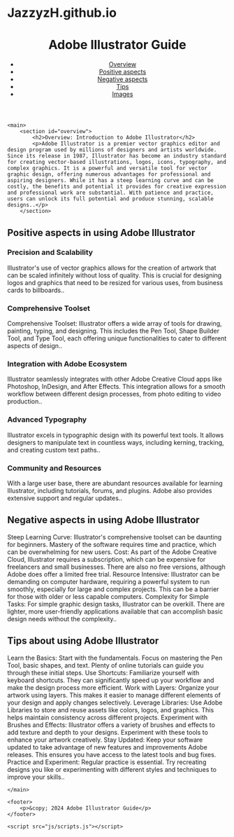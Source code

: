 # JazzyzH.github.io
<!DOCTYPE html>
<html lang="en">
<head>
    <meta charset="UTF-8">
    <meta name="viewport" content="width=device-width, initial-scale=1.0">
    <title>Adobe Illustrator Guide</title>
    <link rel="stylesheet" href="css/styles.css">
</head>
<body>
    <header>
        <h1>Adobe Illustrator Guide</h1>
        <nav>
            <ul>
                <li><a href="#overview">Overview</a></li>
                <li><a href="#positive aspects">Positive aspects</a></li>
                <li><a href="#negative aspects">Negative aspects</a></li>
                <li><a href="#tips">Tips</a></li>
                <li><a href="#images">Images</a></li>
            </ul>
        </nav>
    </header>

    <main>
        <section id="overview">
            <h2>Overview: Introduction to Adobe Illustrator</h2>
            <p>Adobe Illustrator is a premier vector graphics editor and design program used by millions of designers and artists worldwide. Since its release in 1987, Illustrator has become an industry standard for creating vector-based illustrations, logos, icons, typography, and complex graphics. It is a powerful and versatile tool for vector graphic design, offering numerous advantages for professional and aspiring designers. While it has a steep learning curve and can be costly, the benefits and potential it provides for creative expression and professional work are substantial. With patience and practice, users can unlock its full potential and produce stunning, scalable designs..</p>
        </section>

 <section id="positive aspects">
            <h2>Positive aspects in using Adobe Illustrator</h2>
     <h3>Precision and Scalability</h3> 
     <p>Illustrator's use of vector graphics allows for the creation of artwork that can be scaled infinitely without loss of quality. This is crucial for designing logos and graphics that need to be resized for various uses, from business cards to billboards..</p>
     <h3>Comprehensive Toolset</h3>
     <p>Comprehensive Toolset: Illustrator offers a wide array of tools for drawing, painting, typing, and designing. This includes the Pen Tool, Shape Builder Tool, and Type Tool, each offering unique functionalities to cater to different aspects of design..</p>
     <h3>Integration with Adobe Ecosystem</h3>
     <p>Illustrator seamlessly integrates with other Adobe Creative Cloud apps like Photoshop, InDesign, and After Effects. This integration allows for a smooth workflow between different design processes, from photo editing to video production..</p>
     <h3>Advanced Typography</h3>
     <p>Illustrator excels in typographic design with its powerful text tools. It allows designers to manipulate text in countless ways, including kerning, tracking, and creating custom text paths..</p>
     <h3>Community and Resources</h3>
     <p>With a large user base, there are abundant resources available for learning Illustrator, including tutorials, forums, and plugins. Adobe also provides extensive support and regular updates..</p>
        </section>

 <section id="negative aspects">
            <h2>Negative aspects in using Adobe Illustrator</h2>
            <p>Steep Learning Curve: Illustrator's comprehensive toolset can be daunting for beginners. Mastery of the software requires time and practice, which can be overwhelming for new users.
Cost: As part of the Adobe Creative Cloud, Illustrator requires a subscription, which can be expensive for freelancers and small businesses. There are also no free versions, although Adobe does offer a limited free trial.
Resource Intensive: Illustrator can be demanding on computer hardware, requiring a powerful system to run smoothly, especially for large and complex projects. This can be a barrier for those with older or less capable computers.
Complexity for Simple Tasks: For simple graphic design tasks, Illustrator can be overkill. There are lighter, more user-friendly applications available that can accomplish basic design needs without the complexity..</p>
        </section>

 <section id="tips">
            <h2>Tips about using Adobe Illustrator</h2>
            <p>Learn the Basics: Start with the fundamentals. Focus on mastering the Pen Tool, basic shapes, and text. Plenty of online tutorials can guide you through these initial steps.
Use Shortcuts: Familiarize yourself with keyboard shortcuts. They can significantly speed up your workflow and make the design process more efficient.
Work with Layers: Organize your artwork using layers. This makes it easier to manage different elements of your design and apply changes selectively.
Leverage Libraries: Use Adobe Libraries to store and reuse assets like colors, logos, and graphics. This helps maintain consistency across different projects.
Experiment with Brushes and Effects: Illustrator offers a variety of brushes and effects to add texture and depth to your designs. Experiment with these tools to enhance your artwork creatively.
Stay Updated: Keep your software updated to take advantage of new features and improvements Adobe releases. This ensures you have access to the latest tools and bug fixes.
Practice and Experiment: Regular practice is essential. Try recreating designs you like or experimenting with different styles and techniques to improve your skills..</p>
        </section>

    </main>

    <footer>
        <p>&copy; 2024 Adobe Illustrator Guide</p>
    </footer>
    
    <script src="js/scripts.js"></script>
</body>
</html>
